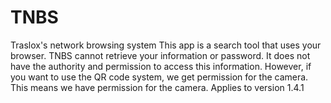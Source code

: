 # TNBS
Traslox's network browsing system
This app is a search tool that uses your browser. TNBS cannot retrieve your information or password.
It does not have the authority and permission to access this information.
However, if you want to use the QR code system, we get permission for the camera. This means we have permission for the camera.
Applies to version 1.4.1
